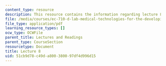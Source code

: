 ```yaml
---
content_type: resource
description: This resource contains the information regarding lecture 8.
file: /media/courses/ec-710-d-lab-medical-technologies-for-the-developing-world-spring-2010/51cb9d78c49da800380097df4d996d15_MITEC_710S10_arduino.pdf
file_type: application/pdf
learning_resource_types: []
ocw_type: OCWFile
parent_title: Lectures and Readings
parent_type: CourseSection
resourcetype: Document
title: Lecture 8
uid: 51cb9d78-c49d-a800-3800-97df4d996d15
---
```

